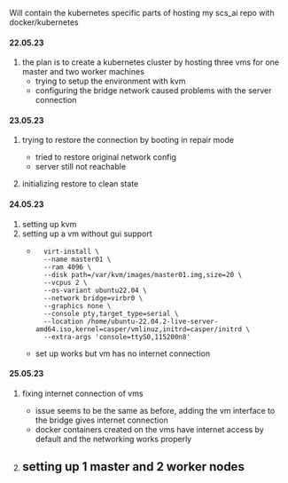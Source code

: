 Will contain the kubernetes specific parts of hosting my scs_ai repo with docker/kubernetes

#### 22.05.23

1. the plan is to create a kubernetes cluster by hosting three vms for one master and two worker machines
    - trying to setup the environment with kvm
    - configuring the bridge network caused problems with the server connection

#### 23.05.23

1. trying to restore the connection by booting in repair mode
    - tried to restore original network config
    - server still not reachable

2. initializing restore to clean state

#### 24.05.23

1. setting up kvm
2. setting up a vm without gui support
    - ```
        virt-install \
        --name master01 \
        --ram 4096 \
        --disk path=/var/kvm/images/master01.img,size=20 \
        --vcpus 2 \
        --os-variant ubuntu22.04 \
        --network bridge=virbr0 \
        --graphics none \
        --console pty,target_type=serial \
        --location /home/ubuntu-22.04.2-live-server-amd64.iso,kernel=casper/vmlinuz,initrd=casper/initrd \
        --extra-args 'console=ttyS0,115200n8'
      ```
    - set up works but vm has no internet connection

#### 25.05.23

1. fixing internet connection of vms
    - issue seems to be the same as before, adding the vm interface to the bridge gives internet connection
    - docker containers created on the vms have internet access by default and the networking works properly

2. setting up 1 master and 2 worker nodes
    - 
